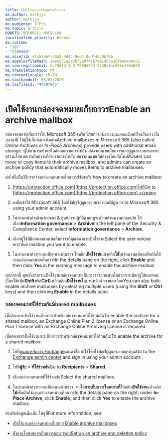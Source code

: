 ```yaml
---
title: เปิดใช้งานกล่องจดหมายเก็บถาวร
ms.author: markjjo
author: markjjo
ms.audience: ITPro
ms.topic: article
ROBOTS: NOINDEX, NOFOLLOW
localization_priority: Normal
ms.custom:
- "307"
- "3100008"
ms.assetid: e1a5fab7-d3a5-4d4c-8ee2-0edf4ec9b76b
ms.openlocfilehash: 2eecb51a2a6bf2e0741b7ee14dca16f8e0ad4c61
ms.sourcegitcommit: bc7d6f4f3c9f7060d073f5130e1ec856e248d020
ms.translationtype: MT
ms.contentlocale: th-TH
ms.lasthandoff: 06/02/2020
ms.locfileid: "44507045"
---
```

# <a name="enable-an-archive-mailbox"></a><span data-ttu-id="9b6c2-102">เปิดใช้งานกล่องจดหมายเก็บถาวร</span><span class="sxs-lookup"><span data-stu-id="9b6c2-102">Enable an archive mailbox</span></span>

<span data-ttu-id="9b6c2-103">กล่องจดหมายเก็บถาวรใน Microsoft 365 (หรือที่เรียกว่า*เก็บถาวรแบบออนไลน์*หรือ*เก็บถาวรในสถานที่*) ให้ผู้ใช้เก็บอีเมลเพิ่มเติม</span><span class="sxs-lookup"><span data-stu-id="9b6c2-103">Archive mailboxes in Microsoft 365 (also called *Online Archives* or *In-Place Archives*) provide users with additional email storage.</span></span> <span data-ttu-id="9b6c2-104">ผู้ใช้สามารถย้ายหรือคัดลอกรายการไปยังกล่องจดหมายเก็บถาวรและผู้ดูแลระบบสามารถสร้างนโยบายการเก็บถาวรที่ย้ายรายการไปยังกล่องจดหมายเก็บถาวรโดยอัตโนมัติ</span><span class="sxs-lookup"><span data-stu-id="9b6c2-104">Users can move or copy items to their archive mailbox, and admins can create an archive policy that automatically moves items to archive mailboxes.</span></span>
  
<span data-ttu-id="9b6c2-105">ต่อไปนี้เป็นวิธีการสร้างกล่องจดหมายเก็บถาวร:</span><span class="sxs-lookup"><span data-stu-id="9b6c2-105">Here's how to create an archive mailbox:</span></span>
  
1. <span data-ttu-id="9b6c2-106">[https://protection.office.com](https://protection.office.com)ไปที่</span><span class="sxs-lookup"><span data-stu-id="9b6c2-106">Go to [https://protection.office.com](https://protection.office.com).</span></span>

2. <span data-ttu-id="9b6c2-107">ลงชื่อเข้าใช้ Microsoft 365 โดยใช้บัญชีผู้ดูแลระบบของคุณ</span><span class="sxs-lookup"><span data-stu-id="9b6c2-107">Sign in to Microsoft 365 using your admin account.</span></span>

3. <span data-ttu-id="9b6c2-108">ในบานหน้าต่างด้านซ้ายของ &amp; ศูนย์การปฏิบัติตามกฎระเบียบด้านความปลอดภัย ให้เลือก**Information governance** \> **Archive**</span><span class="sxs-lookup"><span data-stu-id="9b6c2-108">In the left pane of the Security &amp; Compliance Center, select **Information governance** \> **Archive**.</span></span>

4. <span data-ttu-id="9b6c2-109">เลือกผู้ใช้ที่มีกล่องจดหมายเก็บถาวรที่คุณต้องการเปิดใช้งาน</span><span class="sxs-lookup"><span data-stu-id="9b6c2-109">Select the user whose archive mailbox you want to enable.</span></span>

5. <span data-ttu-id="9b6c2-110">ในบานหน้าต่างรายละเอียดทางด้านขวา ให้คลิก**เปิดใช้งาน**แล้วคลิก**ใช่**ในข้อความเตือนเพื่อเปิดใช้งานกล่องจดหมายเก็บถาวร</span><span class="sxs-lookup"><span data-stu-id="9b6c2-110">In the details pane on the right, click **Enable** and then click **Yes** in the warning message to enable the archive mailbox.</span></span>

<span data-ttu-id="9b6c2-111">นอกจากนี้ คุณยังสามารถเปิดใช้งานกล่องจดหมายเก็บถาวรจํานวนมากได้ด้วยการเลือกผู้ใช้หลายคน (โดยใช้แป้น**Shift**หรือ**Ctrl)** แล้วคลิก**เปิดใช้งาน**ในบานหน้าต่างรายละเอียด</span><span class="sxs-lookup"><span data-stu-id="9b6c2-111">You can also bulk-enable archive mailboxes by selecting multiple users (using the **Shift** or **Ctrl** keys) and then clicking **Enable** in the details pane.</span></span>
  
### <a name="shared-mailboxes"></a><span data-ttu-id="9b6c2-112">กล่องจดหมายที่ใช้ร่วมกัน</span><span class="sxs-lookup"><span data-stu-id="9b6c2-112">Shared mailboxes</span></span>

<span data-ttu-id="9b6c2-113">เมื่อต้องการเปิดใช้งานเก็บถาวรสําหรับกล่องจดหมายที่ใช้ร่วมกัน</span><span class="sxs-lookup"><span data-stu-id="9b6c2-113">To enable the archive for a shared mailbox, an Exchange Online Plan 2 license or an Exchange Online Plan 1 license with an Exchange Online Archiving license is required.</span></span>  

<span data-ttu-id="9b6c2-114">เมื่อต้องการเปิดใช้งานการเก็บถาวรสําหรับกล่องจดหมายที่ใช้ร่วมกัน:</span><span class="sxs-lookup"><span data-stu-id="9b6c2-114">To enable the archive for a shared mailbox:</span></span>

1. <span data-ttu-id="9b6c2-115">ไปที่[ศูนย์การจัดการ Exchange](https://outlook.office365.com/ecp)และลงชื่อเข้าใช้โดยใช้บัญชีผู้ดูแลระบบของคุณ</span><span class="sxs-lookup"><span data-stu-id="9b6c2-115">Go to the [Exchange admin center](https://outlook.office365.com/ecp) and sign in using your admin account.</span></span>

2. <span data-ttu-id="9b6c2-116">ไปที่**ผู้รับ**  >  **ที่ใช้ร่วมกัน**</span><span class="sxs-lookup"><span data-stu-id="9b6c2-116">Go to **Recipients** > **Shared**.</span></span>

3. <span data-ttu-id="9b6c2-117">เลือกกล่องจดหมายที่ใช้ร่วมกัน</span><span class="sxs-lookup"><span data-stu-id="9b6c2-117">Select the shared mailbox.</span></span>

4. <span data-ttu-id="9b6c2-118">ในบานหน้าต่างรายละเอียดทางด้านขวา ภายใต้**การเก็บถาวรในสถานที่**ให้คลิก**เปิดใช้งาน**แล้วคลิก**ใช่**เพื่อเปิดใช้งานกล่องจดหมายเก็บถาวร</span><span class="sxs-lookup"><span data-stu-id="9b6c2-118">In the details pane on the right, under **In-Place Archive**, click **Enable**, and then click **Yes** to enable the archive mailbox.</span></span>

<span data-ttu-id="9b6c2-119">สำหรับข้อมูลเพิ่มเติม ให้ดูที่</span><span class="sxs-lookup"><span data-stu-id="9b6c2-119">For more information, see:</span></span>
  
- [<span data-ttu-id="9b6c2-120">เปิดใช้งานกล่องจดหมายเก็บถาวร</span><span class="sxs-lookup"><span data-stu-id="9b6c2-120">Enable archive mailboxes</span></span>](https://docs.microsoft.com/microsoft-365/compliance/enable-archive-mailboxes)

- [<span data-ttu-id="9b6c2-121">ตั้งค่านโยบายการเก็บถาวรและการลบ</span><span class="sxs-lookup"><span data-stu-id="9b6c2-121">Set up an archive and deletion policy</span></span>](https://docs.microsoft.com//office365/securitycompliance/set-up-an-archive-and-deletion-policy-for-mailboxes)
